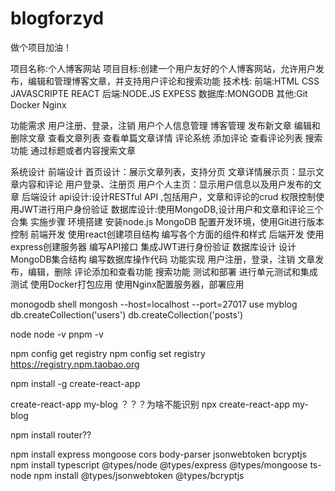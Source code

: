 # blogforzyd
做个项目加油！


项目名称:个人博客网站
项目目标:创建一个用户友好的个人博客网站，允许用户发布，编辑和管理博客文章，并支持用户评论和搜索功能
技术栈:
    前端:HTML CSS JAVASCRIPTE REACT
    后端:NODE.JS EXPESS
    数据库:MONGODB
    其他:Git Docker Nginx

功能需求
    用户注册、登录，注销
    用户个人信息管理
博客管理
    发布新文章
    编辑和删除文章
    查看文章列表
    查看单篇文章详情
评论系统
    添加评论
    查看评论列表
搜索功能
    通过标题或者内容搜索文章

系统设计
    前端设计
        首页设计：展示文章列表，支持分页
        文章详情展示页：显示文章内容和评论
        用户登录、注册页
        用户个人主页：显示用户信息以及用户发布的文章
    后端设计
        api设计:设计RESTful API ,包括用户，文章和评论的crud
        权限控制使用JWT进行用户身份验证
        数据库设计:使用MongoDB,设计用户和文章和评论三个合集
实施步骤
    环境搭建
        安装node.js MongoDB
        配置开发环境，使用Git进行版本控制
    前端开发
        使用react创建项目结构
        编写各个方面的组件和样式
    后端开发
        使用express创建服务器
        编写API接口
        集成JWT进行身份验证
    数据库设计
        设计MongoDB集合结构
        编写数据库操作代码
    功能实现
        用户注册，登录，注销
        文章发布，编辑，删除
        评论添加和查看功能
        搜索功能
    测试和部署
        进行单元测试和集成测试
        使用Docker打包应用
        使用Nginx配置服务器，部署应用

monogodb shell
    mongosh --host=localhost --port=27017
    use myblog
    db.createCollection('users')
    db.createCollection('posts')

node 
    node -v
    pnpm -v

npm config get registry
npm config set registry https://registry.npm.taobao.org

npm install -g create-react-app

create-react-app my-blog
？？？为啥不能识别
npx create-react-app my-blog

npm install router??

npm install express mongoose cors body-parser jsonwebtoken bcryptjs
npm install typescript @types/node @types/express @types/mongoose ts-node
npm install @types/jsonwebtoken @types/bcryptjs

